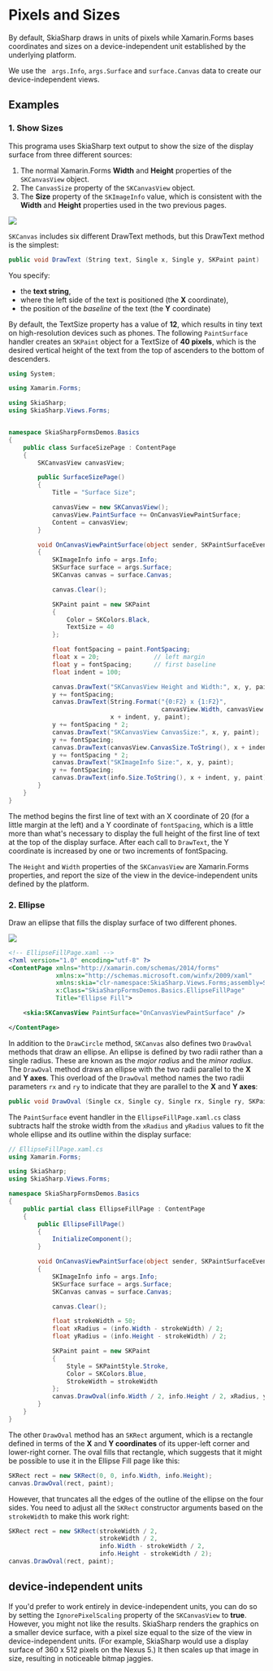 # Pixels and Sizes

By default, SkiaSharp draws in units of pixels while Xamarin.Forms bases coordinates and sizes on a device-independent unit established by the underlying platform. 

We use the ` args.Info`, `args.Surface` and `surface.Canvas` data to create our device-independent views.

## Examples

### 1. Show Sizes

This programa uses SkiaSharp text output to show the size of the display surface from three different sources:

1. The normal Xamarin.Forms **Width** and **Height** properties of the `SKCanvasView` object.
1. The `CanvasSize` property of the `SKCanvasView` object.
1. The **Size** property of the `SKImageInfo` value, which is consistent with the **Width** and **Height** properties used in the two previous pages.

<img src="../resources/surfacesize-large.png">

`SKCanvas` includes six different DrawText methods, but this DrawText method is the simplest:

```C#
public void DrawText (String text, Single x, Single y, SKPaint paint)
```

You specify: 
- the **text string**, 
- where the left side of the text is positioned (the **X** coordinate), 
- the position of the *baseline* of the text (the **Y** coordinate)

By default, the TextSize property has a value of **12**, which results in tiny text on high-resolution devices such as phones. The following `PaintSurface` handler creates an `SKPaint` object for a TextSize of **40 pixels**, which is the desired vertical height of the text from the top of ascenders to the bottom of descenders.

```C#
using System;

using Xamarin.Forms;

using SkiaSharp;
using SkiaSharp.Views.Forms;


namespace SkiaSharpFormsDemos.Basics
{
    public class SurfaceSizePage : ContentPage
    {
        SKCanvasView canvasView;

        public SurfaceSizePage()
        {
            Title = "Surface Size";

            canvasView = new SKCanvasView();
            canvasView.PaintSurface += OnCanvasViewPaintSurface;
            Content = canvasView;
        }

        void OnCanvasViewPaintSurface(object sender, SKPaintSurfaceEventArgs args)
        {
            SKImageInfo info = args.Info;
            SKSurface surface = args.Surface;
            SKCanvas canvas = surface.Canvas;

            canvas.Clear();

            SKPaint paint = new SKPaint
            {
                Color = SKColors.Black,
                TextSize = 40
            };

            float fontSpacing = paint.FontSpacing;
            float x = 20;               // left margin
            float y = fontSpacing;      // first baseline
            float indent = 100;

            canvas.DrawText("SKCanvasView Height and Width:", x, y, paint);
            y += fontSpacing;
            canvas.DrawText(String.Format("{0:F2} x {1:F2}", 
                                          canvasView.Width, canvasView.Height), 
                            x + indent, y, paint);
            y += fontSpacing * 2;
            canvas.DrawText("SKCanvasView CanvasSize:", x, y, paint);
            y += fontSpacing;
            canvas.DrawText(canvasView.CanvasSize.ToString(), x + indent, y, paint);
            y += fontSpacing * 2;
            canvas.DrawText("SKImageInfo Size:", x, y, paint);
            y += fontSpacing;
            canvas.DrawText(info.Size.ToString(), x + indent, y, paint);
        }
    }
}
```

The method begins the first line of text with an X coordinate of 20 (for a little margin at the left) and a Y coordinate of `fontSpacing`, which is a little more than what's necessary to display the full height of the first line of text at the top of the display surface. After each call to `DrawText`, the Y coordinate is increased by one or two increments of fontSpacing.

The `Height` and `Width` properties of the `SKCanvasView` are Xamarin.Forms properties, and report the size of the view in the device-independent units defined by the platform.


### 2. Ellipse

Draw an ellipse that fills the display surface of two different phones.

<img src="../resources/ellipsefill-large.png">

```xml
<!-- EllipseFillPage.xaml -->
<?xml version="1.0" encoding="utf-8" ?>
<ContentPage xmlns="http://xamarin.com/schemas/2014/forms"
             xmlns:x="http://schemas.microsoft.com/winfx/2009/xaml"
             xmlns:skia="clr-namespace:SkiaSharp.Views.Forms;assembly=SkiaSharp.Views.Forms"
             x:Class="SkiaSharpFormsDemos.Basics.EllipseFillPage"
             Title="Ellipse Fill">

    <skia:SKCanvasView PaintSurface="OnCanvasViewPaintSurface" />

</ContentPage>
```

In addition to the `DrawCircle` method, `SKCanvas` also defines two `DrawOval` methods that draw an ellipse. An ellipse is defined by two radii rather than a single radius. These are known as the *major radius* and the *minor radius*. The `DrawOval` method draws an ellipse with the two radii parallel to the **X** and **Y axes**. This overload of the `DrawOval` method names the two radii parameters `rx` and `ry` to indicate that they are parallel to the **X** and **Y axes**:

```C#
public void DrawOval (Single cx, Single cy, Single rx, Single ry, SKPaint paint)
```

The `PaintSurface` event handler in the `EllipseFillPage.xaml.cs` class subtracts half the stroke width from the `xRadius` and `yRadius` values to fit the whole ellipse and its outline within the display surface:

```C#
// EllipseFillPage.xaml.cs
using Xamarin.Forms;

using SkiaSharp;
using SkiaSharp.Views.Forms;

namespace SkiaSharpFormsDemos.Basics
{
    public partial class EllipseFillPage : ContentPage
    {
        public EllipseFillPage()
        {
            InitializeComponent();
        }

        void OnCanvasViewPaintSurface(object sender, SKPaintSurfaceEventArgs args)
        {
            SKImageInfo info = args.Info;
            SKSurface surface = args.Surface;
            SKCanvas canvas = surface.Canvas;

            canvas.Clear();

            float strokeWidth = 50;
            float xRadius = (info.Width - strokeWidth) / 2;
            float yRadius = (info.Height - strokeWidth) / 2;

            SKPaint paint = new SKPaint
            {
                Style = SKPaintStyle.Stroke,
                Color = SKColors.Blue,
                StrokeWidth = strokeWidth
            };
            canvas.DrawOval(info.Width / 2, info.Height / 2, xRadius, yRadius, paint);
        }
    }
}
```

The other `DrawOval` method has an `SKRect` argument, which is a rectangle defined in terms of the **X** and **Y coordinates** of its upper-left corner and lower-right corner. The oval fills that rectangle, which suggests that it might be possible to use it in the Ellipse Fill page like this:

```c#
SKRect rect = new SKRect(0, 0, info.Width, info.Height);
canvas.DrawOval(rect, paint);
```
However, that truncates all the edges of the outline of the ellipse on the four sides. You need to adjust all the `SKRect` constructor arguments based on the `strokeWidth` to make this work right:

```c#
SKRect rect = new SKRect(strokeWidth / 2,
                         strokeWidth / 2,
                         info.Width - strokeWidth / 2,
                         info.Height - strokeWidth / 2);
canvas.DrawOval(rect, paint);
```

## device-independent units

If you'd prefer to work entirely in device-independent units, you can do so by setting the `IgnorePixelScaling` property of the `SKCanvasView` to **true**. However, you might not like the results. SkiaSharp renders the graphics on a smaller device surface, with a pixel size equal to the size of the view in device-independent units. (For example, SkiaSharp would use a display surface of 360 x 512 pixels on the Nexus 5.) It then scales up that image in size, resulting in noticeable bitmap jaggies.